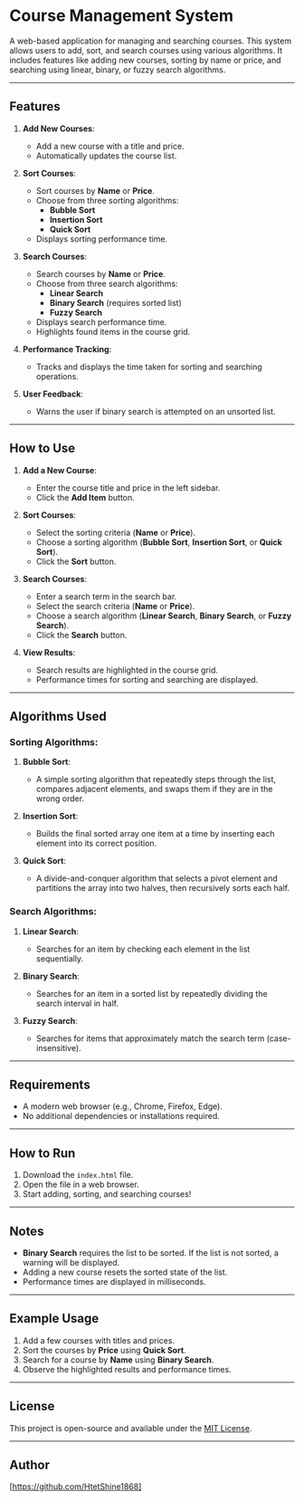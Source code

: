 # Course Management System

A web-based application for managing and searching courses. This system allows users to add, sort, and search courses using various algorithms. It includes features like adding new courses, sorting by name or price, and searching using linear, binary, or fuzzy search algorithms.

---

## Features

1. **Add New Courses**:
   - Add a new course with a title and price.
   - Automatically updates the course list.

2. **Sort Courses**:
   - Sort courses by **Name** or **Price**.
   - Choose from three sorting algorithms:
     - **Bubble Sort**
     - **Insertion Sort**
     - **Quick Sort**
   - Displays sorting performance time.

3. **Search Courses**:
   - Search courses by **Name** or **Price**.
   - Choose from three search algorithms:
     - **Linear Search**
     - **Binary Search** (requires sorted list)
     - **Fuzzy Search**
   - Displays search performance time.
   - Highlights found items in the course grid.

4. **Performance Tracking**:
   - Tracks and displays the time taken for sorting and searching operations.

5. **User Feedback**:
   - Warns the user if binary search is attempted on an unsorted list.

---

## How to Use

1. **Add a New Course**:
   - Enter the course title and price in the left sidebar.
   - Click the **Add Item** button.

2. **Sort Courses**:
   - Select the sorting criteria (**Name** or **Price**).
   - Choose a sorting algorithm (**Bubble Sort**, **Insertion Sort**, or **Quick Sort**).
   - Click the **Sort** button.

3. **Search Courses**:
   - Enter a search term in the search bar.
   - Select the search criteria (**Name** or **Price**).
   - Choose a search algorithm (**Linear Search**, **Binary Search**, or **Fuzzy Search**).
   - Click the **Search** button.

4. **View Results**:
   - Search results are highlighted in the course grid.
   - Performance times for sorting and searching are displayed.

---

## Algorithms Used

### Sorting Algorithms:
1. **Bubble Sort**:
   - A simple sorting algorithm that repeatedly steps through the list, compares adjacent elements, and swaps them if they are in the wrong order.

2. **Insertion Sort**:
   - Builds the final sorted array one item at a time by inserting each element into its correct position.

3. **Quick Sort**:
   - A divide-and-conquer algorithm that selects a pivot element and partitions the array into two halves, then recursively sorts each half.

### Search Algorithms:
1. **Linear Search**:
   - Searches for an item by checking each element in the list sequentially.

2. **Binary Search**:
   - Searches for an item in a sorted list by repeatedly dividing the search interval in half.

3. **Fuzzy Search**:
   - Searches for items that approximately match the search term (case-insensitive).

---

## Requirements

- A modern web browser (e.g., Chrome, Firefox, Edge).
- No additional dependencies or installations required.

---

## How to Run

1. Download the `index.html` file.
2. Open the file in a web browser.
3. Start adding, sorting, and searching courses!

---

## Notes

- **Binary Search** requires the list to be sorted. If the list is not sorted, a warning will be displayed.
- Adding a new course resets the sorted state of the list.
- Performance times are displayed in milliseconds.

---

## Example Usage

1. Add a few courses with titles and prices.
2. Sort the courses by **Price** using **Quick Sort**.
3. Search for a course by **Name** using **Binary Search**.
4. Observe the highlighted results and performance times.

---

## License

This project is open-source and available under the [MIT License](LICENSE).

---

## Author
[https://github.com/HtetShine1868]
